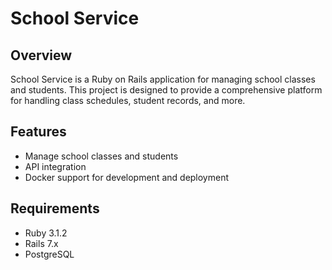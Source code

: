 # School Service

## Overview

School Service is a Ruby on Rails application for managing school classes and students. This project is designed to provide a comprehensive platform for handling class schedules, student records, and more.

## Features

- Manage school classes and students
- API integration
- Docker support for development and deployment

## Requirements

- Ruby 3.1.2
- Rails 7.x
- PostgreSQL

